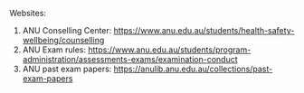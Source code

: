 Websites:

1. ANU Conselling Center: https://www.anu.edu.au/students/health-safety-wellbeing/counselling
2. ANU Exam rules: https://www.anu.edu.au/students/program-administration/assessments-exams/examination-conduct
3. ANU past exam papers: https://anulib.anu.edu.au/collections/past-exam-papers